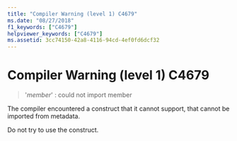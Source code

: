 ```yaml
---
title: "Compiler Warning (level 1) C4679"
ms.date: "08/27/2018"
f1_keywords: ["C4679"]
helpviewer_keywords: ["C4679"]
ms.assetid: 3cc74150-42a8-4116-94cd-4ef0fd6dcf32
---
```

# Compiler Warning (level 1) C4679

> '*member*' : could not import member

The compiler encountered a construct that it cannot support, that cannot be imported from metadata.

Do not try to use the construct.